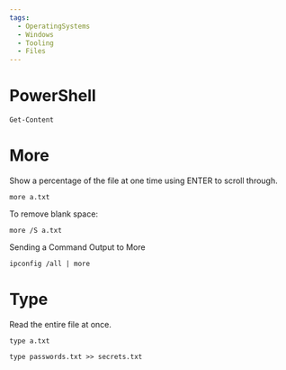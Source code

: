 ```yaml
---
tags:
  - OperatingSystems
  - Windows
  - Tooling
  - Files
---
```

# PowerShell 

```
Get-Content
```
# More 

Show a percentage of the file at one time using ENTER to scroll through.

```
more a.txt
```

To remove blank space:

```
more /S a.txt
```

Sending a Command Output to More

```cmd-session
ipconfig /all | more
```


# Type

Read the entire file at once.

```
type a.txt
```

```cmd-session
type passwords.txt >> secrets.txt
```


